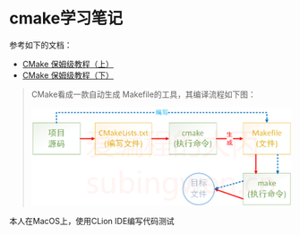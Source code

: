 # cmake学习笔记

参考如下的文档：

+ [CMake 保姆级教程（上）](https://subingwen.cn/cmake/CMake-primer/index.html)
+ [CMake 保姆级教程（下）](https://subingwen.cn/cmake/CMake-advanced/)



> CMake看成一款自动生成 Makefile的工具，其编译流程如下图：
>
> ![001](./images/001.png)





本人在MacOS上，使用CLion IDE编写代码测试





